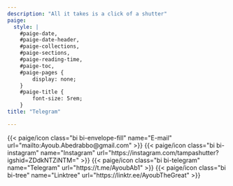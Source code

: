```yaml
---
description: "All it takes is a click of a shutter"
paige:
  style: |
    #paige-date,
    #paige-date-header,
    #paige-collections,
    #paige-sections,
    #paige-reading-time,
    #paige-toc,
    #paige-pages {
        display: none;
    }
    #paige-title {
        font-size: 5rem;
    }
title: "Telegram"

---
```


<div class="column-gap-3 d-flex display-6 justify-content-center mb-3">
    {{< paige/icon class="bi bi-envelope-fill" name="E-mail" url="mailto:Ayoub.Abedrabbo@gmail.com" >}}
    {{< paige/icon class="bi bi-instagram" name="Instagram" url="https://instagram.com/tampashutter?igshid=ZDdkNTZiNTM=" >}}
    {{< paige/icon class="bi bi-telegram" name="Telegram" url="https://t.me/AyoubAb1" >}}
    {{< paige/icon class="bi bi-tree" name="Linktree" url="https://linktr.ee/AyoubTheGreat" >}}
</div>

